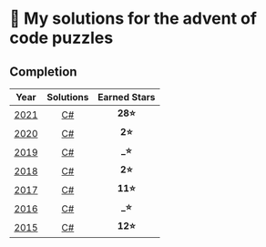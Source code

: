 # 🎄 My solutions for the advent of code puzzles

## Completion

| Year | Solutions | Earned Stars |
|:----:|:---------:|:------------:|
| [2021](https://adventofcode.com/2021) | [C#](./C%23/2021) | **28⭐** |
| [2020](https://adventofcode.com/2020) | [C#](./C%23/2020) |  **2⭐** |
| [2019](https://adventofcode.com/2019) | [C#](./C%23/2019) |  **_⭐** |
| [2018](https://adventofcode.com/2018) | [C#](./C%23/2018) |  **2⭐** |
| [2017](https://adventofcode.com/2017) | [C#](./C%23/2017) | **11⭐** |
| [2016](https://adventofcode.com/2016) | [C#](./C%23/2016) |  **_⭐** |
| [2015](https://adventofcode.com/2015) | [C#](./C%23/2015) | **12⭐** |
